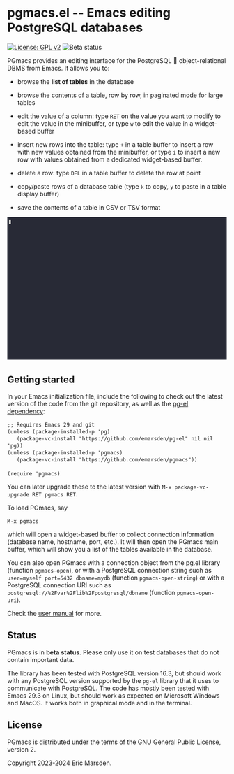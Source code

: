# pgmacs.el -- Emacs editing PostgreSQL databases

[![License: GPL v2](https://img.shields.io/badge/License-GPL%20v2-blue.svg)](https://www.gnu.org/licenses/old-licenses/gpl-2.0)
![Beta status](https://img.shields.io/badge/status-beta-blue)


PGmacs provides an editing interface for the PostgreSQL 🐘 object-relational DBMS from Emacs.
It allows you to:

- browse the **list of tables** in the database

- browse the contents of a table, row by row, in paginated mode for large tables

- edit the value of a column: type `RET` on the value you want to modify to edit the value in the
  minibuffer, or type `w` to edit the value in a widget-based buffer

- insert new rows into the table: type `+` in a table buffer to insert a row with new values
  obtained from the minibuffer, or type `i` to insert a new row with values obtained from a
  dedicated widget-based buffer.

- delete a row: type `DEL` in a table buffer to delete the row at point

- copy/paste rows of a database table (type `k` to copy, `y` to paste in a table display buffer)

- save the contents of a table in CSV or TSV format

![GIF editing](doc/src/img/edit-value.gif)



## Getting started

In your Emacs initialization file, include the following to check out the latest version of the code
from the git repository, as well as the [pg-el dependency](https://github.com/emarsden/pg-el/):

    ;; Requires Emacs 29 and git
    (unless (package-installed-p 'pg)
       (package-vc-install "https://github.com/emarsden/pg-el" nil nil 'pg))
    (unless (package-installed-p 'pgmacs)
       (package-vc-install "https://github.com/emarsden/pgmacs"))

    (require 'pgmacs)


You can later upgrade these to the latest version with `M-x package-vc-upgrade RET pgmacs RET`.

To load PGmacs, say 

    M-x pgmacs
    
which will open a widget-based buffer to collect connection information (database name, hostname,
port, etc.). It will then open the PGmacs main buffer, which will show you a list of the tables
available in the database.

You can also open PGmacs with a connection object from the pg.el library (function `pgmacs-open`),
or with a PostgreSQL connection string such as `user=myself port=5432 dbname=mydb` (function
`pgmacs-open-string`) or with a PostgreSQL connection URI such as
`postgresql://%2Fvar%2Flib%2Fpostgresql/dbname` (function `pgmacs-open-uri`). 

Check the [user manual](https://emarsden.github.io/pgmacs/) for more.


## Status

PGmacs is in **beta status**. Please only use it on test databases that do not contain important
data. 

The library has been tested with PostgreSQL version 16.3, but should work with any PostgreSQL
version supported by the `pg-el` library that it uses to communicate with PostgreSQL. The code has
mostly been tested with Emacs 29.3 on Linux, but should work as expected on Microsoft Windows and
MacOS. It works both in graphical mode and in the terminal.


## License

PGmacs is distributed under the terms of the GNU General Public License, version 2.

Copyright 2023-2024 Eric Marsden.

